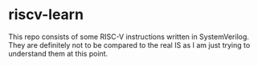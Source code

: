 # riscv-learn
This repo consists of some RISC-V instructions written in SystemVerilog. They are definitely not to be compared to the real IS as I am just trying to understand them at this point.
